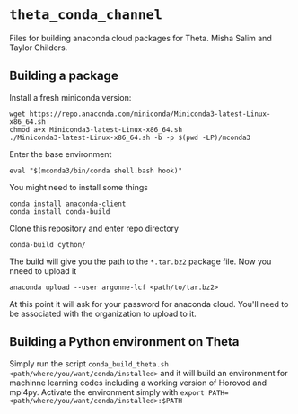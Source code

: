# `theta_conda_channel`
Files for building anaconda cloud packages for Theta.
Misha Salim and Taylor Childers.

## Building a package

Install a fresh miniconda version:
```
wget https://repo.anaconda.com/miniconda/Miniconda3-latest-Linux-x86_64.sh
chmod a+x Miniconda3-latest-Linux-x86_64.sh
./Miniconda3-latest-Linux-x86_64.sh -b -p $(pwd -LP)/mconda3
```

Enter the base environment
```
eval "$(mconda3/bin/conda shell.bash hook)"
```

You might need to install some things
```
conda install anaconda-client
conda install conda-build
```

Clone this repository and enter repo directory
```
conda-build cython/
```

The build will give you the path to the `*.tar.bz2` package file. Now you nneed to upload it
```
anaconda upload --user argonne-lcf <path/to/tar.bz2>
```

At this point it will ask for your password for anaconda cloud. You'll need to be associated with the organization to upload to it.

## Building a Python environment on Theta

Simply run the script `conda_build_theta.sh <path/where/you/want/conda/installed>` and it will build an environment for machinne learning codes including a working version of Horovod and mpi4py. Activate the environment simply with `export PATH=<path/where/you/want/conda/installed>:$PATH`



